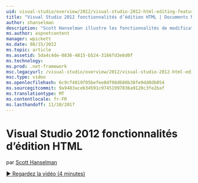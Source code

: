```yaml
---
uid: visual-studio/overview/2012/visual-studio-2012-html-editing-features
title: "Visual Studio 2012 fonctionnalités d’édition HTML | Documents Microsoft"
author: shanselman
description: "Scott Hanselman illustre les fonctionnalités de modification de code HTML dans Visual Studio 2012."
ms.author: aspnetcontent
manager: wpickett
ms.date: 08/15/2012
ms.topic: article
ms.assetid: 5da4c4de-0836-4815-b524-3166fd3e6d0f
ms.technology: 
ms.prod: .net-framework
msc.legacyurl: /visual-studio/overview/2012/visual-studio-2012-html-editing-features
msc.type: video
ms.openlocfilehash: 6c9cf4819f05befee8df98d680b38fe9dd0db054
ms.sourcegitcommit: 9a9483aceb34591c97451997036a9120c3fe2baf
ms.translationtype: MT
ms.contentlocale: fr-FR
ms.lasthandoff: 11/10/2017
---
```

<a name="visual-studio-2012-html-editing-features"></a>Visual Studio 2012 fonctionnalités d’édition HTML
====================
par [Scott Hanselman](https://github.com/shanselman)

[&#9654; Regardez la vidéo (4 minutes)](https://channel9.msdn.com/Blogs/ASP-NET-Site-Videos/visual-studio-2012-html-editing-features)
